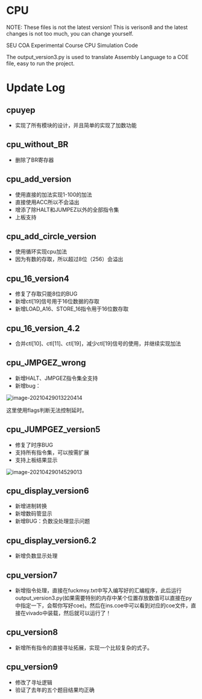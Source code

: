 # CPU
NOTE: These files is not the latest version! This is verison8 and the latest changes is not too much, you can change yourself.

SEU COA Experimental Course CPU Simulation Code

The output_version3.py is used to translate Assembly Language to a COE file, easy to run the project.
# Update Log

## cpuyep

- 实现了所有模块的设计，并且简单的实现了加数功能

## cpu_without_BR

- 删除了BR寄存器

## cpu_add_version

- 使用直接的加法实现1-100的加法
- 直接使用ACC所以不会溢出
- 增添了除HALT和JUMPEZ以外的全部指令集
- 上板支持

## cpu_add_circle_version

- 使用循环实现cpu加法
- 因为有数的存取，所以超过8位（256）会溢出

## cpu_16_version4

- 修复了存取只能8位的BUG
- 新增ctl[19]信号用于16位数据的存取
- 新增LOAD_A16、STORE_16指令用于16位数存取

## cpu_16_version_4.2

- 合并ctl[10]、ctl[11]、ctl[19]，减少ctl[19]信号的使用，并继续实现加法

## cpu_JMPGEZ_wrong

- 新增HALT、JMPGEZ指令集全支持
- 新增bug：

![image-20210429013220414](https://luochengyu.oss-cn-beijing.aliyuncs.com/img/image-20210429013220414.png)

这里使用flags判断无法控制延时。

## cpu_JUMPGEZ_version5

- 修复了时序BUG
- 支持所有指令集，可以按需扩展
- 支持上板结果显示

![image-20210429014529013](C:/Users/luochengyu/AppData/Roaming/Typora/typora-user-images/image-20210429014529013.png)

## cpu_display_version6

- 新增进制转换
- 新增数码管显示
- 新增BUG：负数没处理显示问题

## cpu_display_version6.2

- 新增负数显示处理

## cpu_version7

- 新增指令处理，直接在fuckmsy.txt中写入编写好的汇编程序，此后运行output_version3.py(如果需要特别的内存中某个位置存放数值可以直接在py中指定一下，会帮你写好coe)。然后在ins.coe中可以看到对应的coe文件，直接在vivado中装载，然后就可以运行了！

## cpu_version8

- 新增所有指令的直接寻址拓展，实现一个比较复杂的式子。

## cpu_version9

- 修改了寻址逻辑
- 验证了去年的五个题目结果均正确
